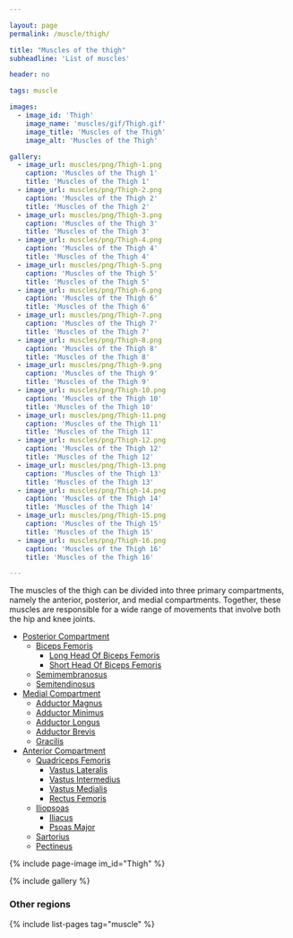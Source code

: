 ```yaml
---

layout: page
permalink: /muscle/thigh/

title: "Muscles of the thigh"
subheadline: 'List of muscles'

header: no

tags: muscle

images:
  - image_id: 'Thigh'
    image_name: 'muscles/gif/Thigh.gif'
    image_title: 'Muscles of the Thigh'
    image_alt: 'Muscles of the Thigh' 

gallery:
  - image_url: muscles/png/Thigh-1.png
    caption: 'Muscles of the Thigh 1'
    title: 'Muscles of the Thigh 1'
  - image_url: muscles/png/Thigh-2.png
    caption: 'Muscles of the Thigh 2'
    title: 'Muscles of the Thigh 2'
  - image_url: muscles/png/Thigh-3.png
    caption: 'Muscles of the Thigh 3'
    title: 'Muscles of the Thigh 3'
  - image_url: muscles/png/Thigh-4.png
    caption: 'Muscles of the Thigh 4'
    title: 'Muscles of the Thigh 4'
  - image_url: muscles/png/Thigh-5.png
    caption: 'Muscles of the Thigh 5'
    title: 'Muscles of the Thigh 5'
  - image_url: muscles/png/Thigh-6.png
    caption: 'Muscles of the Thigh 6'
    title: 'Muscles of the Thigh 6'
  - image_url: muscles/png/Thigh-7.png
    caption: 'Muscles of the Thigh 7'
    title: 'Muscles of the Thigh 7'
  - image_url: muscles/png/Thigh-8.png
    caption: 'Muscles of the Thigh 8'
    title: 'Muscles of the Thigh 8'
  - image_url: muscles/png/Thigh-9.png
    caption: 'Muscles of the Thigh 9'
    title: 'Muscles of the Thigh 9'
  - image_url: muscles/png/Thigh-10.png
    caption: 'Muscles of the Thigh 10'
    title: 'Muscles of the Thigh 10'
  - image_url: muscles/png/Thigh-11.png
    caption: 'Muscles of the Thigh 11'
    title: 'Muscles of the Thigh 11'
  - image_url: muscles/png/Thigh-12.png
    caption: 'Muscles of the Thigh 12'
    title: 'Muscles of the Thigh 12'
  - image_url: muscles/png/Thigh-13.png
    caption: 'Muscles of the Thigh 13'
    title: 'Muscles of the Thigh 13'
  - image_url: muscles/png/Thigh-14.png
    caption: 'Muscles of the Thigh 14'
    title: 'Muscles of the Thigh 14'
  - image_url: muscles/png/Thigh-15.png
    caption: 'Muscles of the Thigh 15'
    title: 'Muscles of the Thigh 15'
  - image_url: muscles/png/Thigh-16.png
    caption: 'Muscles of the Thigh 16'
    title: 'Muscles of the Thigh 16'

---
```


The muscles of the thigh can be divided into three primary compartments, namely the anterior, posterior, and medial compartments. Together, these muscles are responsible for a wide range of movements that involve both the hip and knee joints.

- [Posterior Compartment](/muscle/thigh/posterior)
  - [Biceps Femoris](/muscle/thigh/bicepsfemoris/)
    - [Long Head Of Biceps Femoris](/muscle/thigh/longheadofbicepsfemoris/)
    - [Short Head Of Biceps Femoris](/muscle/thigh/shortheadofbicepsfemoris/)
  - [Semimembranosus](/muscle/thigh/semimembranosus/)
  - [Semitendinosus](/muscle/thigh/semitendinosus/)
- [Medial Compartment](/muscle/thigh/medial)
  - [Adductor Magnus](/muscle/thigh/adductormagnus/)
  - [Adductor Minimus](/muscle/thigh/adductorminimus/)
  - [Adductor Longus](/muscle/thigh/adductorlongus/)
  - [Adductor Brevis](/muscle/thigh/adductorbrevis/)
  - [Gracilis](/muscle/thigh/gracilis/)
- [Anterior Compartment](/muscle/thigh/anterior)
  - [Quadriceps Femoris](/muscle/thigh/quadricepsfemoris/)
    - [Vastus Lateralis](/muscle/thigh/vastuslateralis/)
    - [Vastus Intermedius](/muscle/thigh/vastusintermedius/)
    - [Vastus Medialis](/muscle/thigh/vastusmedialis/)
    - [Rectus Femoris](/muscle/thigh/rectusfemoris/)
  - [Iliopsoas](/muscle/thigh/iliopsoas/)
    - [Iliacus](/muscle/thigh/iliacus/)
    - [Psoas Major](/muscle/thigh/psoasmajor/)
  - [Sartorius](/muscle/thigh/sartorius/)
  - [Pectineus](/muscle/thigh/pectineus/)

{% include page-image im_id="Thigh" %}

{% include gallery %}

### Other regions

{% include list-pages tag="muscle" %}